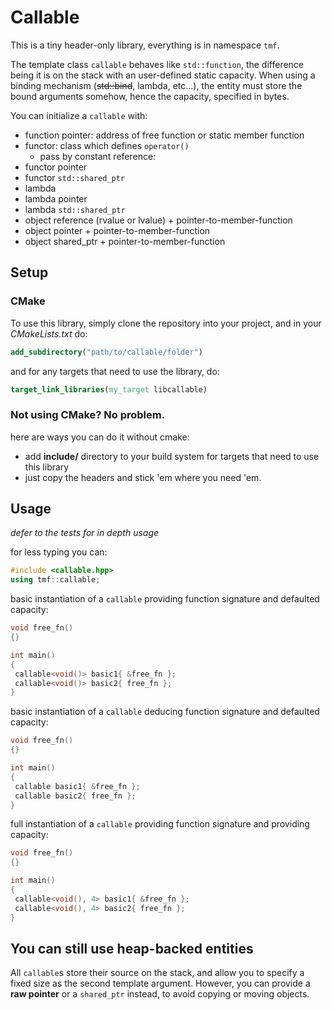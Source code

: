 # Callable
This is a tiny header-only library, everything is in namespace `tmf`.

The template class `callable` behaves like `std::function`, the difference being it is on the stack with an user-defined static capacity.
When using a binding mechanism (~~std::bind~~, lambda, etc...), the entity must store the bound arguments somehow, hence the capacity, specified in bytes.

You can initialize a `callable` with:
 - function pointer: address of free function or static member function
 - functor: class which defines `operator()`
    - pass by constant reference: 
 - functor pointer
 - functor `std::shared_ptr`
 - lambda
 - lambda pointer
 - lambda `std::shared_ptr`
 - object reference (rvalue or lvalue) + pointer-to-member-function
 - object pointer + pointer-to-member-function
 - object shared_ptr + pointer-to-member-function

## Setup
### CMake
To use this library, simply clone the repository into your project, and in your *CMakeLists.txt* do:
```cmake
add_subdirectory("path/to/callable/folder")
```
and for any targets that need to use the library, do:
```cmake
target_link_libraries(my_target libcallable)
```

### Not using CMake? No problem.
here are ways you can do it without cmake:
+ add **include/** directory to your build system for targets that need to use this library
+ just copy the headers and stick 'em where you need 'em.

## Usage
*defer to the tests for in depth usage*

for less typing you can:
```c++
#include <callable.hpp>
using tmf::callable;
```

basic instantiation of a `callable` providing function signature and defaulted capacity:
```c++
void free_fn()
{}

int main()
{
 callable<void()> basic1{ &free_fn };
 callable<void()> basic2{ free_fn };
}
```

basic instantiation of a `callable` deducing function signature and defaulted capacity:
```c++
void free_fn()
{}

int main()
{
 callable basic1{ &free_fn };
 callable basic2{ free_fn };
}
```

full instantiation of a `callable` providing function signature and providing capacity:
```c++
void free_fn()
{}

int main()
{
 callable<void(), 4> basic1{ &free_fn };
 callable<void(), 4> basic2{ free_fn };
}
```

## You can still use heap-backed entities
All `callable`s store their source on the stack, and allow you to specify a fixed size as the second template argument. However, you can provide a **raw pointer** or a `shared_ptr` instead, to avoid copying or moving objects.
